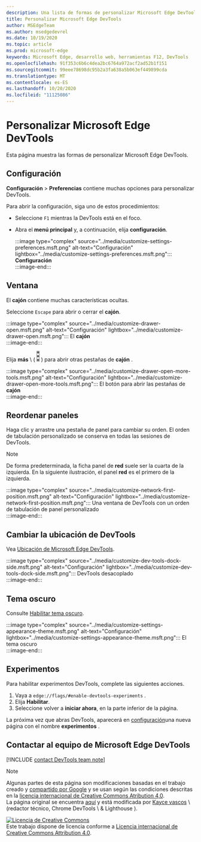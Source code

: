 ```yaml
---
description: Una lista de formas de personalizar Microsoft Edge DevTools
title: Personalizar Microsoft Edge DevTools
author: MSEdgeTeam
ms.author: msedgedevrel
ms.date: 10/19/2020
ms.topic: article
ms.prod: microsoft-edge
keywords: Microsoft Edge, desarrollo web, herramientas F12, DevTools
ms.openlocfilehash: 91f353c6b6c4dea2bc6764a972acf2ad52b1f151
ms.sourcegitcommit: 99eee78698dc95b2a3fa638a5b063ef449899cda
ms.translationtype: MT
ms.contentlocale: es-ES
ms.lasthandoff: 10/20/2020
ms.locfileid: "11125086"
---
```

<!-- Copyright Kayce Basques 

   Licensed under the Apache License, Version 2.0 (the "License");
   you may not use this file except in compliance with the License.
   You may obtain a copy of the License at

       https://www.apache.org/licenses/LICENSE-2.0

   Unless required by applicable law or agreed to in writing, software
   distributed under the License is distributed on an "AS IS" BASIS,
   WITHOUT WARRANTIES OR CONDITIONS OF ANY KIND, either express or implied.
   See the License for the specific language governing permissions and
   limitations under the License.  -->

# Personalizar Microsoft Edge DevTools  

  

Esta página muestra las formas de personalizar Microsoft Edge DevTools.  

## Configuración  

**Configuración**  >  **Preferencias** contiene muchas opciones para personalizar DevTools.  

Para abrir la configuración, siga uno de estos procedimientos:  

*   Seleccione `F1` mientras la DevTools está en el foco.  
*   Abra el **menú principal** y, a continuación, elija **configuración**.  
    
    :::image type="complex" source="../media/customize-settings-preferences.msft.png" alt-text="Configuración" lightbox="../media/customize-settings-preferences.msft.png":::
       **Configuración**  
    :::image-end:::  
    
## Ventana  

El **cajón** contiene muchas características ocultas.  

Seleccione `Escape` para abrir o cerrar el **cajón**.  

:::image type="complex" source="../media/customize-drawer-open.msft.png" alt-text="Configuración" lightbox="../media/customize-drawer-open.msft.png":::
   El **cajón**  
:::image-end:::  

Elija **más** \ ( ![ más ][ImageMoreIcon] \) para abrir otras pestañas de **cajón** .  

:::image type="complex" source="../media/customize-drawer-open-more-tools.msft.png" alt-text="Configuración" lightbox="../media/customize-drawer-open-more-tools.msft.png":::
   El botón para abrir las pestañas de **cajón**  
:::image-end:::  

## Reordenar paneles  

Haga clic y arrastre una pestaña de panel para cambiar su orden.  El orden de tabulación personalizado se conserva en todas las sesiones de DevTools.  

> [!NOTE]
> De forma predeterminada, la ficha panel de **red** suele ser la cuarta de la izquierda.  En la siguiente ilustración, el panel **red** es el primero de la izquierda.  

:::image type="complex" source="../media/customize-network-first-position.msft.png" alt-text="Configuración" lightbox="../media/customize-network-first-position.msft.png":::
   Una ventana de DevTools con un orden de tabulación de panel personalizado  
:::image-end:::  

## Cambiar la ubicación de DevTools  

Vea [Ubicación de Microsoft Edge DevTools][DevToolsPlacement].  

:::image type="complex" source="../media/customize-dev-tools-dock-side.msft.png" alt-text="Configuración" lightbox="../media/customize-dev-tools-dock-side.msft.png":::
   DevTools desacoplado  
:::image-end:::  

## Tema oscuro  

Consulte [Habilitar tema oscuro][DarkTheme].  

:::image type="complex" source="../media/customize-settings-appearance-theme.msft.png" alt-text="Configuración" lightbox="../media/customize-settings-appearance-theme.msft.png":::
   El tema oscuro  
:::image-end:::  

## Experimentos  

Para habilitar experimentos DevTools, complete las siguientes acciones.  

1.  Vaya a `edge://flags/#enable-devtools-experiments` .  
1.  Elija **Habilitar**.  
1.  Seleccione volver a **iniciar ahora**, en la parte inferior de la página.  

La próxima vez que abras DevTools, aparecerá en [configuración](#settings)una nueva página con el nombre **experimentos** .  

## Contactar al equipo de Microsoft Edge DevTools  

[!INCLUDE [contact DevTools team note](../includes/contact-devtools-team-note.md)]  

<!-- image links -->  

[ImageMoreIcon]: ../media/more-icon.msft.png  

<!-- links -->  

[DevToolsPlacement]: ./placement.md "Cambiar la ubicación de DevTools de Microsoft Edge | Microsoft docs"  
[DarkTheme]: ./dark-theme.md "Habilitar tema oscuro en Microsoft Edge DevTools | Microsoft docs"  

> [!NOTE]
> Algunas partes de esta página son modificaciones basadas en el trabajo creado y [compartido por Google][GoogleSitePolicies] y se usan según las condiciones descritas en la [licencia internacional de Creative Commons Atribution 4,0][CCA4IL].  
> La página original se encuentra [aquí](https://developers.google.com/web/tools/chrome-devtools/customize/index) y está modificada por [Kayce vascos][KayceBasques] \ (redactor técnico, Chrome DevTools \ & Lighthouse \).  

[![Licencia de Creative Commons][CCby4Image]][CCA4IL]  
Este trabajo dispone de licencia conforme a [Licencia internacional de Creative Commons Attribution 4.0][CCA4IL].  

[CCA4IL]: https://creativecommons.org/licenses/by/4.0  
[CCby4Image]: https://i.creativecommons.org/l/by/4.0/88x31.png  
[GoogleSitePolicies]: https://developers.google.com/terms/site-policies  
[KayceBasques]: https://developers.google.com/web/resources/contributors/kaycebasques  
